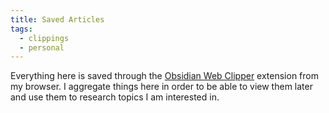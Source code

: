 ```yaml
---
title: Saved Articles
tags:
  - clippings
  - personal
---
```

Everything here is saved through the [Obsidian Web Clipper](https://obsidian.md/clipper) extension from my browser. I aggregate things here in order to be able to view them later and use them to research topics I am interested in. 